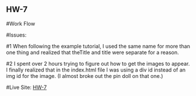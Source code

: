 ## HW-7

#Work Flow

#Issues:

#1
When following the example tutorial, I used the same
name for more than one thing and realized that theTitle
and title were separate for a reason.  

#2
I spent over 2 hours trying to figure out how to get the
images to appear. I finally realized that in the index.html
file I was using a div id instead of an img id for the image.
(I almost broke out the pin doll on that one.)


#Live Site:
[HW-7](https://ewilsey.github.io/MART441/HW-7/)
